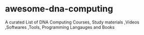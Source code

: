 # awesome-dna-computing
A curated List of DNA Computing Courses, Study materials ,Videos ,Softwares ,Tools, Programming Langauges and Books
